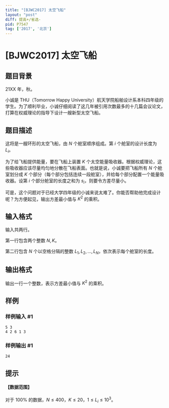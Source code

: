 ```yaml
---
title: "[BJWC2017] 太空飞船"
layout: "post"
diff: 提高+/省选-
pid: P7547
tag: ['2017', '北京']
---
```

# [BJWC2017] 太空飞船
## 题目背景

21XX 年，秋。

小诚是 THU（Tomorrow Happy University）航天学院船舶设计系本科四年级的学生。为了顺利毕业，小诚仔细阅读了这几年被引用次数最多的十几篇会议论文，打算在权威理论的指导下设计一艘新型太空飞船。
## 题目描述

这将是一艘环形的太空飞船，由 $N$ 个舱室顺序组成。第 $i$ 个舱室的设计长度为 $L_i$。

为了给飞船提供能量，要在飞船上装置 $K$ 个太空能量吸收器。根据权威理论，这些吸收器应该尽量均匀地分散在飞船表面。也就是说，小诚要把飞船所有 $N$ 个舱室划分成 $K$ 个部分（每个部分包括连续一段舱室），并给每个部分配置一个能量吸收器。设第 $i$ 个部分舱室的长度之和为 $s_i$，则要令方差尽量小。

可是，这个问题对于已经大学四年级的小诚来说太难了。你能否帮助他完成设计呢？为方便起见，输出方差最小值与 $K^2$ 的乘积。
## 输入格式

输入共两行。

第一行包含两个整数 $N,K$。

第二行包含 $N$ 个以空格分隔的整数 $L_1,L_2,…,L_N$，依次表示每个舱室的长度。
## 输出格式

输出一行一个整数，表示方差最小值与 $K^2$ 的乘积。
## 样例

### 样例输入 #1
```
5 3
4 2 6 1 3
```
### 样例输出 #1
```
24
```
## 提示

#### 【数据范围】

对于 $100\%$ 的数据，$N \le 400$，$K \le 20$，$1 \le L_i \le 10^3$。

